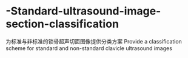 # -Standard-ultrasound-image-section-classification
为标准与非标准的锁骨超声切面图像提供分类方案 Provide a classification scheme for standard and non-standard clavicle ultrasound images

